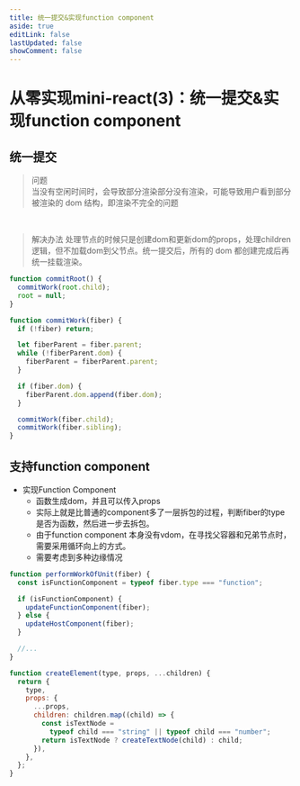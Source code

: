 ```yaml
---
title: 统一提交&实现function component
aside: true
editLink: false
lastUpdated: false
showComment: false
---
```


# 从零实现mini-react(3)：统一提交&实现function component


## 统一提交

> 问题<br>
> 当没有空闲时间时，会导致部分渲染部分没有渲染，可能导致用户看到部分被渲染的 dom 结构，即渲染不完全的问题

<br>

> 解决办法
> 处理节点的时候只是创建dom和更新dom的props，处理children逻辑，但不加载dom到父节点。统一提交后，所有的 dom 都创建完成后再统一挂载渲染。

``` javascript
function commitRoot() {
  commitWork(root.child);
  root = null;
}

function commitWork(fiber) {
  if (!fiber) return;

  let fiberParent = fiber.parent;
  while (!fiberParent.dom) {
    fiberParent = fiberParent.parent;
  }

  if (fiber.dom) {
    fiberParent.dom.append(fiber.dom);
  }

  commitWork(fiber.child);
  commitWork(fiber.sibling);
}
```

## 支持function component

- 实现Function Component
    - 函数生成dom，并且可以传入props
    - 实际上就是比普通的component多了一层拆包的过程，判断fiber的type是否为函数，然后进一步去拆包。
    - 由于function component 本身没有vdom，在寻找父容器和兄弟节点时，需要采用循环向上的方式。
    - 需要考虑到多种边缘情况

``` javascript
function performWorkOfUnit(fiber) {
  const isFunctionComponent = typeof fiber.type === "function";

  if (isFunctionComponent) {
    updateFunctionComponent(fiber);
  } else {
    updateHostComponent(fiber);
  }

  //...
}

function createElement(type, props, ...children) {
  return {
    type,
    props: {
      ...props,
      children: children.map((child) => {
        const isTextNode =
          typeof child === "string" || typeof child === "number";
        return isTextNode ? createTextNode(child) : child;
      }),
    },
  };
}

```